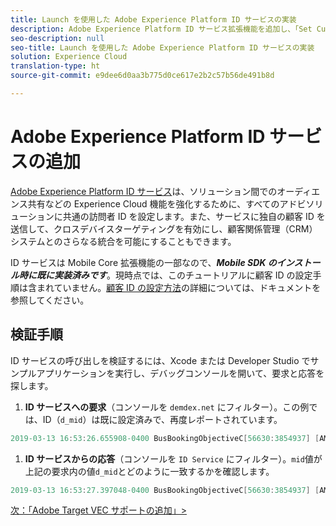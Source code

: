 ```yaml
---
title: Launch を使用した Adobe Experience Platform ID サービスの実装
description: Adobe Experience Platform ID サービス拡張機能を追加し、「Set Customer IDs」アクションを使用して顧客 ID を収集する方法について説明します。このレッスンは、「モバイル iOS Objective-C アプリケーションでの Experience Cloud の実装」チュートリアルの一部です。
seo-description: null
seo-title: Launch を使用した Adobe Experience Platform ID サービスの実装
solution: Experience Cloud
translation-type: ht
source-git-commit: e9dee6d0aa3b775d0ce617e2b2c57b56de491b8d

---
```



# Adobe Experience Platform ID サービスの追加

[Adobe Experience Platform ID サービス](https://docs.adobe.com/content/help/ja-JP/id-service/using/home.html)は、ソリューション間でのオーディエンス共有などの Experience Cloud 機能を強化するために、すべてのアドビソリューションに共通の訪問者 ID を設定します。また、サービスに独自の顧客 ID を送信して、クロスデバイスターゲティングを有効にし、顧客関係管理（CRM）システムとのさらなる統合を可能にすることもできます。

ID サービスは Mobile Core 拡張機能の一部なので、***Mobile SDK のインストール時に既に実装済みです***。現時点では、このチュートリアルに顧客 ID の設定手順は含まれていません。[顧客 ID の設定方法](https://aep-sdks.gitbook.io/docs/using-mobile-extensions/mobile-core/identity/identity-api-reference)の詳細については、ドキュメントを参照してください。

## 検証手順

ID サービスの呼び出しを検証するには、Xcode または Developer Studio でサンプルアプリケーションを実行し、デバッグコンソールを開いて、要求と応答を探します。

1. **ID サービスへの要求**（コンソールを `demdex.net` にフィルター）。この例では、ID（`d_mid`）は既に設定済みで、再度レポートされています。

```objective-c
2019-03-13 16:53:26.655908-0400 BusBookingObjectiveC[56630:3854937] [AMSDK DEBUG <com.adobe.module.identity>]:Sending request (https://dpm.demdex.net/id?d_rtbd=json&d_ver=2&d_orgid=7ABB3E6A5A7491460A495D61@AdobeOrg&d_mid=67027929491180584128922600814231770586)
```

1. **ID サービスからの応答**（コンソールを `ID Service` にフィルター）。`mid`値が上記の要求内の値`d_mid`とどのように一致するかを確認します。

```objective-c
2019-03-13 16:53:27.397048-0400 BusBookingObjectiveC[56630:3854937] [AMSDK DEBUG <com.adobe.module.identity>]: ID Service - Got ID Response (mid: 67027929491180584128922600814231770586, blob: j8Odv6LonN4r3an7LhD3WZrU1bUpAkFkkiY1ncBR96t2PTI, hint: 9, ttl: "604800000 ms")
```

[次：「Adobe Target VEC サポートの追加」&gt;](target-vec.md)
